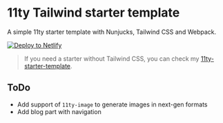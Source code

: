 # 11ty Tailwind starter template

A simple 11ty starter template with Nunjucks, Tailwind CSS and Webpack.

[![Deploy to Netlify](https://www.netlify.com/img/deploy/button.svg)](https://app.netlify.com/start/deploy?repository=https://github.com/clem/11ty-tailwind-starter-template)

> If you need a starter without Tailwind CSS, you can check my [11ty-starter-template](https://github.com/clem/11ty-starter-template).

## ToDo

- Add support of `11ty-image` to generate images in next-gen formats
- Add blog part with navigation
